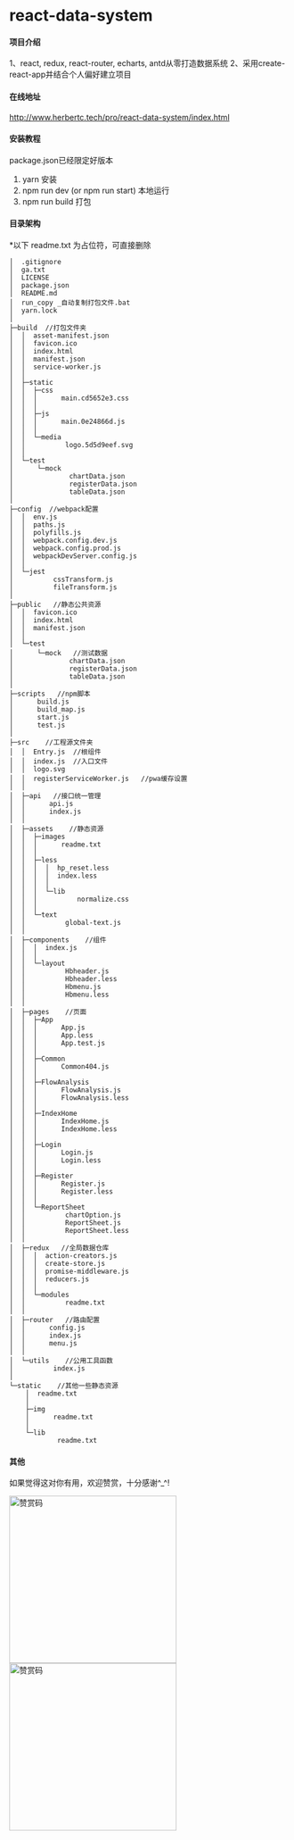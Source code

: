 # react-data-system

#### 项目介绍
1、react, redux, react-router, echarts, antd从零打造数据系统
2、采用create-react-app并结合个人偏好建立项目

#### 在线地址
<a href="http://www.herbertc.tech/pro/react-data-system/index.html" target="_blank">http://www.herbertc.tech/pro/react-data-system/index.html</a>

#### 安装教程
package.json已经限定好版本

1. yarn 安装
2. npm run dev  (or  npm run start)   本地运行
3. npm run build  打包


#### 目录架构
*以下 readme.txt 为占位符，可直接删除

```
│  .gitignore
│  ga.txt
│  LICENSE
│  package.json
│  README.md
│  run_copy _自动复制打包文件.bat
│  yarn.lock
│  
├─build  //打包文件夹
│  │  asset-manifest.json
│  │  favicon.ico
│  │  index.html
│  │  manifest.json
│  │  service-worker.js
│  │  
│  ├─static
│  │  ├─css
│  │  │      main.cd5652e3.css
│  │  │      
│  │  ├─js
│  │  │      main.0e24866d.js
│  │  │      
│  │  └─media
│  │          logo.5d5d9eef.svg
│  │          
│  └─test
│      └─mock
│              chartData.json
│              registerData.json
│              tableData.json
│              
├─config  //webpack配置
│  │  env.js
│  │  paths.js
│  │  polyfills.js
│  │  webpack.config.dev.js
│  │  webpack.config.prod.js
│  │  webpackDevServer.config.js
│  │  
│  └─jest
│          cssTransform.js
│          fileTransform.js
│          
├─public   //静态公共资源
│  │  favicon.ico
│  │  index.html
│  │  manifest.json
│  │  
│  └─test
│      └─mock   //测试数据
│              chartData.json
│              registerData.json
│              tableData.json
│              
├─scripts   //npm脚本
│      build.js
│      build_map.js
│      start.js
│      test.js
│      
├─src    //工程源文件夹
│  │  Entry.js  //根组件
│  │  index.js  //入口文件
│  │  logo.svg
│  │  registerServiceWorker.js   //pwa缓存设置
│  │  
│  ├─api   //接口统一管理
│  │      api.js
│  │      index.js
│  │      
│  ├─assets    //静态资源
│  │  ├─images
│  │  │      readme.txt
│  │  │      
│  │  ├─less
│  │  │  │  hp_reset.less
│  │  │  │  index.less
│  │  │  │  
│  │  │  └─lib
│  │  │          normalize.css
│  │  │          
│  │  └─text
│  │          global-text.js
│  │          
│  ├─components    //组件
│  │  │  index.js
│  │  │  
│  │  └─layout
│  │          Hbheader.js
│  │          Hbheader.less
│  │          Hbmenu.js
│  │          Hbmenu.less
│  │          
│  ├─pages    //页面
│  │  ├─App
│  │  │      App.js
│  │  │      App.less
│  │  │      App.test.js
│  │  │      
│  │  ├─Common
│  │  │      Common404.js
│  │  │      
│  │  ├─FlowAnalysis
│  │  │      FlowAnalysis.js
│  │  │      FlowAnalysis.less
│  │  │      
│  │  ├─IndexHome
│  │  │      IndexHome.js
│  │  │      IndexHome.less
│  │  │      
│  │  ├─Login
│  │  │      Login.js
│  │  │      Login.less
│  │  │      
│  │  ├─Register
│  │  │      Register.js
│  │  │      Register.less
│  │  │      
│  │  └─ReportSheet
│  │          chartOption.js
│  │          ReportSheet.js
│  │          ReportSheet.less
│  │          
│  ├─redux   //全局数据仓库
│  │  │  action-creators.js
│  │  │  create-store.js
│  │  │  promise-middleware.js
│  │  │  reducers.js
│  │  │  
│  │  └─modules
│  │          readme.txt
│  │          
│  ├─router   //路由配置
│  │      config.js
│  │      index.js
│  │      menu.js
│  │      
│  └─utils    //公用工具函数
│          index.js
│          
└─static    //其他一些静态资源
    │  readme.txt
    │  
    ├─img
    │      readme.txt
    │      
    └─lib
            readme.txt
```

#### 其他


如果觉得这对你有用，欢迎赞赏，十分感谢^_^!

<img src="https://note.youdao.com/yws/public/resource/44d039a6b5a80a951a6b91c1ec68edc8/xmlnote/WEBRESOURCE8eedffa282631eac107e518740c03d3c/786" width="300" alt="赞赏码">
<img src="https://note.youdao.com/yws/public/resource/44d039a6b5a80a951a6b91c1ec68edc8/xmlnote/WEBRESOURCE52aad7fb56944972d96a60a02bc1fdf4/788" width="300" alt="赞赏码">